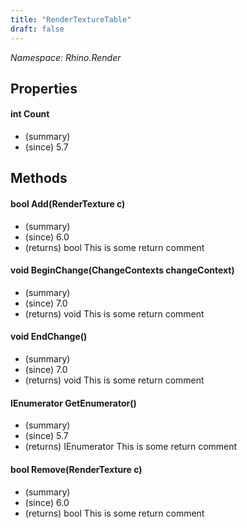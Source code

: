 ```yaml
---
title: "RenderTextureTable"
draft: false
---
```


*Namespace: Rhino.Render*
## Properties
#### int Count
- (summary) 
- (since) 5.7
## Methods
#### bool Add(RenderTexture c)
- (summary) 
- (since) 6.0
- (returns) bool This is some return comment
#### void BeginChange(ChangeContexts changeContext)
- (summary) 
- (since) 7.0
- (returns) void This is some return comment
#### void EndChange()
- (summary) 
- (since) 7.0
- (returns) void This is some return comment
#### IEnumerator<RenderTexture> GetEnumerator()
- (summary) 
- (since) 5.7
- (returns) IEnumerator<RenderTexture> This is some return comment
#### bool Remove(RenderTexture c)
- (summary) 
- (since) 6.0
- (returns) bool This is some return comment
